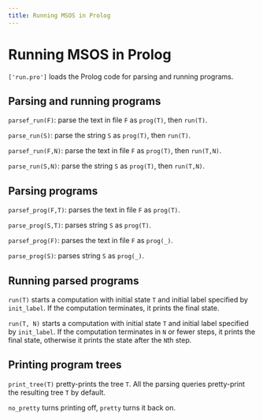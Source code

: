 ```yaml
---
title: Running MSOS in Prolog
---
```


# Running MSOS in Prolog

`['run.pro']` loads the Prolog code for parsing and running programs.

## Parsing and running programs

`parsef_run(F)`:
parse the text in file `F` as `prog(T)`, then `run(T)`.

`parse_run(S)`:
parse the string `S` as `prog(T)`, then `run(T)`.

`parsef_run(F,N)`:
parse the text in file `F` as `prog(T)`, then `run(T,N)`.

`parse_run(S,N)`:
parse the string `S` as `prog(T)`, then `run(T,N)`.

## Parsing programs

`parsef_prog(F,T)`:
parses the text in file `F` as `prog(T)`.

`parse_prog(S,T)`:
parses string `S` as `prog(T)`.

`parsef_prog(F)`:
parses the text in file `F` as `prog(_)`.

`parse_prog(S)`:
parses string `S` as `prog(_)`.

## Running parsed programs

`run(T)` starts a computation with initial state `T`
and initial label specified by `init_label`.
If the computation terminates, it prints the final state.

`run(T, N)` starts a computation with initial state `T`
and initial label specified by `init_label`.
If the computation terminates in `N` or fewer steps,
it prints the final state, otherwise it prints the
state after the `N`th step.

## Printing program trees

`print_tree(T)` pretty-prints the tree `T`.
All the parsing queries pretty-print the resulting tree `T` by default.

`no_pretty` turns printing off, `pretty` turns it back on.
